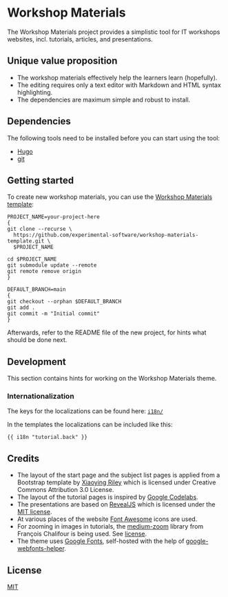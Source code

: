 # Workshop Materials

The Workshop Materials project provides a simplistic tool for IT workshops websites, incl. tutorials, articles, and presentations.

## Unique value proposition

- The workshop materials effectively help the learners learn (hopefully).
- The editing requires only a text editor with Markdown and HTML syntax highlighting.
- The dependencies are maximum simple and robust to install.

## Dependencies

The following tools need to be installed before you can start using the tool:

- [Hugo](https://gohugo.io/getting-started/quick-start/)
- [git](https://git-scm.com/downloads)

## Getting started

To create new workshop materials, you can use the [Workshop Materials template](https://github.com/experimental-software/workshop-materials-template):

```
PROJECT_NAME=your-project-here
{
git clone --recurse \
  https://github.com/experimental-software/workshop-materials-template.git \
  $PROJECT_NAME

cd $PROJECT_NAME
git submodule update --remote
git remote remove origin
}

DEFAULT_BRANCH=main
{
git checkout --orphan $DEFAULT_BRANCH
git add .
git commit -m "Initial commit"
}
```

Afterwards, refer to the README file of the new project, for hints what should be done next.

## Development

This section contains hints for working on the Workshop Materials theme.

### Internationalization

The keys for the localizations can be found here: [`i18n/`](./i18n)

In the templates the localizations can be included like this:

```
{{ i18n "tutorial.back" }}
```

## Credits

- The layout of the start page and the subject list pages is applied from a Bootstrap template by [Xiaoying Riley](https://themes.3rdwavemedia.com/) which is licensed under Creative Commons Attribution 3.0 License.
- The layout of the tutorial pages is inspired by [Google Codelabs](https://github.com/googlecodelabs/tools).
- The presentations are based on [RevealJS](https://revealjs.com/) which is licensed under the [MIT license](https://github.com/hakimel/reveal.js/blob/master/LICENSE).
- At various places of the website [Font Awesome](https://fontawesome.com/) icons are used.
- For zooming in images in tutorials, the [medium-zoom](https://github.com/francoischalifour/medium-zoom) library from François Chalifour is being used. See [license](./3rd-party/LICENSE_MEDIUM_ZOOM).
- The theme uses [Google Fonts](https://fonts.google.com/attribution), self-hosted with the help of [google-webfonts-helper](https://github.com/majodev/google-webfonts-helper/).

## License

[MIT](./LICENSE)
